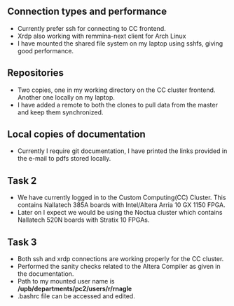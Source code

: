 ## Connection types and performance
- Currently prefer ssh for connecting to CC frontend.
- Xrdp also working with remmina-next client for Arch Linux
- I have mounted the shared file system on my laptop using sshfs, giving good performance.

## Repositories
- Two copies, one in my working directory on the CC cluster frontend. Another one locally on my laptop.
- I have added a remote to both the clones to pull data from the master and keep them synchronized.

## Local copies of documentation
- Currently I require git documentation, I have printed the links provided in the e-mail to pdfs stored locally.

## Task 2
- We have currently logged in to the Custom Computing(CC) Cluster. This contains Nallatech 385A boards with Intel/Altera Arria 10 GX 1150 FPGA.  
- Later on I expect we would be using the Noctua cluster which contains Nallatech 520N boards with Stratix 10 FPGAs.

## Task 3
- Both ssh and xrdp connections are working properly for the CC cluster. 
- Performed the sanity checks related to the Altera Compiler as given in the documentation.
- Path to my mounted user name is **/upb/departments/pc2/users/r/rnagle**
- .bashrc file can be accessed and edited.

